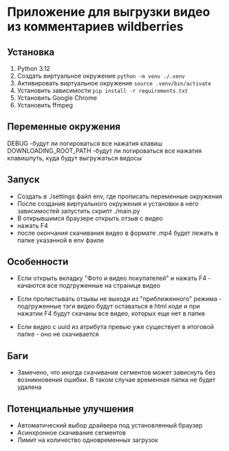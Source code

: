 # Приложение для выгрузки видео из комментариев wildberries


## Установка

1. Python 3.12
2. Создать виртуальное окружение `python -m venv ./.venv`
3. Активировать виртуальное окружение `source .venv/bin/activate`
4. Установить зависимости `pip install -r requirements.txt`
5. Установить Google Chrome
6. Установить ffmpeg

## Переменные окружения
DEBUG -будут ли логироваться все нажатия клавиш
DOWNLOADING_ROOT_PATH -будут ли логироваться все нажатия клавишпуть, куда будут выгружаться видосы

## Запуск

* Создать в ./settings файл env, где прописать переменные окружения
* После создания виртуального окружения и установки в него зависимостей запустить скрипт ./main.py
* В открывшимся браузере открыть отзыв с видео
* нажать F4
* после окончания скачивания видео в формате .mp4 будет лежать в папке указанной в env фаиле

## Особенности

* Если открыть вкладку "Фото и видео покупателей" и нажать F4 - качаются все подгруженные на 
странице видео

* Если пролистывать отзывы не выходя из "приближенного" режима - подгруженные тэги видео будут 
оставаться в html коде и при нажатии F4 будут скачаны все видео, которых еще нет в папке    

* Если видео с uuid из атрибута превью уже существует в итоговой папке - оно не скачивается

## Баги

* Замечено, что иногда скачивание сегментов может зависнуть без возникновения ошибки. 
В таком случае временная папка не будет удалена


## Потенциальные улучшения

* Автоматический выбор драйвера под установленный браузер
* Асинхронное скачивание сегментов
* Лимит на количество одновременных загрузок 
